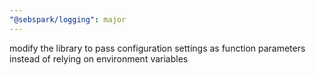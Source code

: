 ```yaml
---
"@sebspark/logging": major
---
```


modify the library to pass configuration settings as function parameters instead of relying on environment variables

